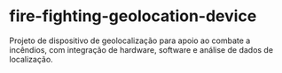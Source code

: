 # fire-fighting-geolocation-device
Projeto de dispositivo de geolocalização para apoio ao combate a incêndios, com integração de hardware, software e análise de dados de localização.
